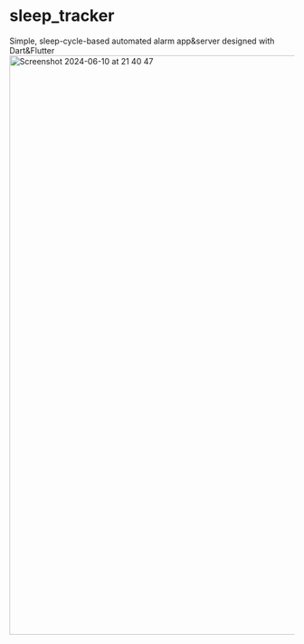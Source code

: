 # sleep_tracker
Simple, sleep-cycle-based automated alarm app&amp;server designed with Dart&amp;Flutter
<img width="1022" alt="Screenshot 2024-06-10 at 21 40 47" src="https://github.com/hoho9337/sleep_tracker/assets/97961767/7ca55f4b-26cc-48f9-901d-e3a2d145e7d1">


